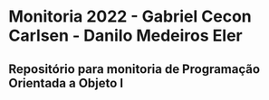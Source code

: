 # Monitoria 2022 - Gabriel Cecon Carlsen - Danilo Medeiros Eler
## Repositório para monitoria de Programação Orientada a Objeto I
